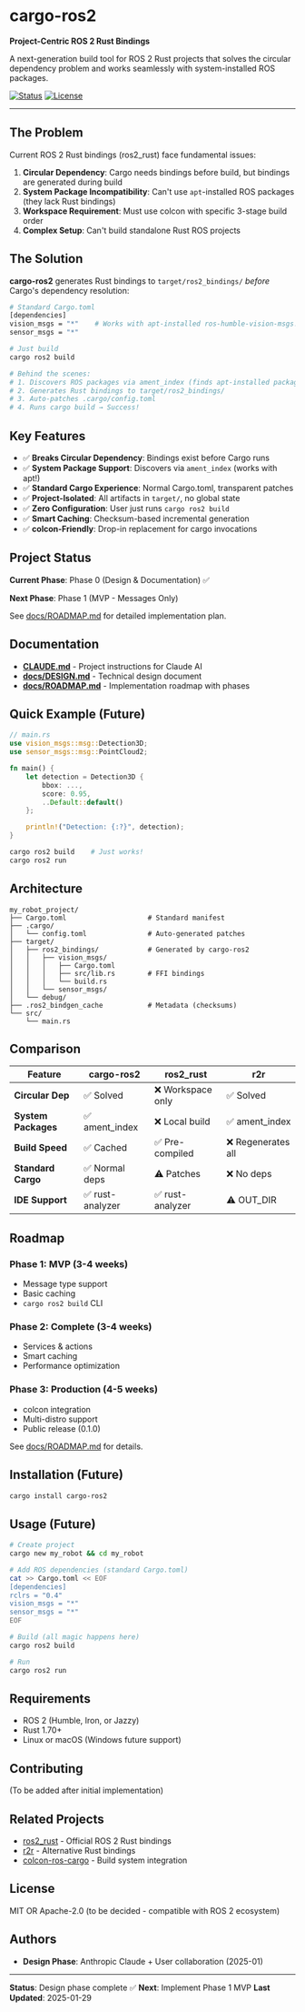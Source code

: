 # cargo-ros2

**Project-Centric ROS 2 Rust Bindings**

A next-generation build tool for ROS 2 Rust projects that solves the circular dependency problem and works seamlessly with system-installed ROS packages.

[![Status](https://img.shields.io/badge/status-design%20phase-yellow)]()
[![License](https://img.shields.io/badge/license-MIT%20OR%20Apache--2.0-blue)]()

---

## The Problem

Current ROS 2 Rust bindings (ros2_rust) face fundamental issues:

1. **Circular Dependency**: Cargo needs bindings before build, but bindings are generated during build
2. **System Package Incompatibility**: Can't use `apt`-installed ROS packages (they lack Rust bindings)
3. **Workspace Requirement**: Must use colcon with specific 3-stage build order
4. **Complex Setup**: Can't build standalone Rust ROS projects

## The Solution

**cargo-ros2** generates Rust bindings to `target/ros2_bindings/` *before* Cargo's dependency resolution:

```bash
# Standard Cargo.toml
[dependencies]
vision_msgs = "*"    # Works with apt-installed ros-humble-vision-msgs!
sensor_msgs = "*"

# Just build
cargo ros2 build

# Behind the scenes:
# 1. Discovers ROS packages via ament_index (finds apt-installed packages)
# 2. Generates Rust bindings to target/ros2_bindings/
# 3. Auto-patches .cargo/config.toml
# 4. Runs cargo build → Success!
```

## Key Features

- ✅ **Breaks Circular Dependency**: Bindings exist before Cargo runs
- ✅ **System Package Support**: Discovers via `ament_index` (works with apt!)
- ✅ **Standard Cargo Experience**: Normal Cargo.toml, transparent patches
- ✅ **Project-Isolated**: All artifacts in `target/`, no global state
- ✅ **Zero Configuration**: User just runs `cargo ros2 build`
- ✅ **Smart Caching**: Checksum-based incremental generation
- ✅ **colcon-Friendly**: Drop-in replacement for cargo invocations

## Project Status

**Current Phase**: Phase 0 (Design & Documentation) ✅

**Next Phase**: Phase 1 (MVP - Messages Only)

See [docs/ROADMAP.md](docs/ROADMAP.md) for detailed implementation plan.

## Documentation

- [**CLAUDE.md**](CLAUDE.md) - Project instructions for Claude AI
- [**docs/DESIGN.md**](docs/DESIGN.md) - Technical design document
- [**docs/ROADMAP.md**](docs/ROADMAP.md) - Implementation roadmap with phases

## Quick Example (Future)

```rust
// main.rs
use vision_msgs::msg::Detection3D;
use sensor_msgs::msg::PointCloud2;

fn main() {
    let detection = Detection3D {
        bbox: ...,
        score: 0.95,
        ..Default::default()
    };

    println!("Detection: {:?}", detection);
}
```

```bash
cargo ros2 build    # Just works!
cargo ros2 run
```

## Architecture

```
my_robot_project/
├── Cargo.toml                    # Standard manifest
├── .cargo/
│   └── config.toml               # Auto-generated patches
├── target/
│   ├── ros2_bindings/            # Generated by cargo-ros2
│   │   ├── vision_msgs/
│   │   │   ├── Cargo.toml
│   │   │   ├── src/lib.rs        # FFI bindings
│   │   │   └── build.rs
│   │   └── sensor_msgs/
│   └── debug/
├── .ros2_bindgen_cache           # Metadata (checksums)
└── src/
    └── main.rs
```

## Comparison

| Feature | cargo-ros2 | ros2_rust | r2r |
|---------|------------|-----------|-----|
| **Circular Dep** | ✅ Solved | ❌ Workspace only | ✅ Solved |
| **System Packages** | ✅ ament_index | ❌ Local build | ✅ ament_index |
| **Build Speed** | ✅ Cached | ✅ Pre-compiled | ❌ Regenerates all |
| **Standard Cargo** | ✅ Normal deps | ⚠️ Patches | ❌ No deps |
| **IDE Support** | ✅ rust-analyzer | ✅ rust-analyzer | ⚠️ OUT_DIR |

## Roadmap

### Phase 1: MVP (3-4 weeks)
- Message type support
- Basic caching
- `cargo ros2 build` CLI

### Phase 2: Complete (3-4 weeks)
- Services & actions
- Smart caching
- Performance optimization

### Phase 3: Production (4-5 weeks)
- colcon integration
- Multi-distro support
- Public release (0.1.0)

See [docs/ROADMAP.md](docs/ROADMAP.md) for details.

## Installation (Future)

```bash
cargo install cargo-ros2
```

## Usage (Future)

```bash
# Create project
cargo new my_robot && cd my_robot

# Add ROS dependencies (standard Cargo.toml)
cat >> Cargo.toml << EOF
[dependencies]
rclrs = "0.4"
vision_msgs = "*"
sensor_msgs = "*"
EOF

# Build (all magic happens here)
cargo ros2 build

# Run
cargo ros2 run
```

## Requirements

- ROS 2 (Humble, Iron, or Jazzy)
- Rust 1.70+
- Linux or macOS (Windows future support)

## Contributing

(To be added after initial implementation)

## Related Projects

- [ros2_rust](https://github.com/ros2-rust/ros2_rust) - Official ROS 2 Rust bindings
- [r2r](https://github.com/sequenceplanner/r2r) - Alternative Rust bindings
- [colcon-ros-cargo](https://github.com/colcon/colcon-ros-cargo) - Build system integration

## License

MIT OR Apache-2.0 (to be decided - compatible with ROS 2 ecosystem)

## Authors

- **Design Phase**: Anthropic Claude + User collaboration (2025-01)

---

**Status**: Design phase complete ✅
**Next**: Implement Phase 1 MVP
**Last Updated**: 2025-01-29
